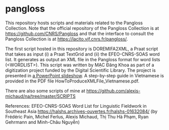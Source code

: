# pangloss
This repository hosts scripts and materials related to the Pangloss Collection. Note that the official repository of the Pangloss Collection is at https://github.com/CNRS/Pangloss and that the interface to consult the Pangloss Collection is at https://lacito.vjf.cnrs.fr/pangloss/.


The first script hosted in this repository is DOREMIFA2XML, a Praat script that takes as input (i) a Praat TextGrid and (ii) the EFEO-CNRS-SOAS word list. It generates as output an XML file in the Pangloss format for word lists (\<WORDLIST\>). This script was written by MẠC Đăng Khoa as part of a digitization project funded by the Digital Scientific Library. The project is presented in [a PowerPoint slideshow](https://www.dropbox.com/s/rak5i013tjbdrnr/DoReMiFa_XMLGenerator.pptx?dl=0). A step-by-step guide in Vietnamese is provided in the PDF file HowToProduceXMLFile_Vietnamese.pdf.

There are also some scripts of mine at https://github.com/alexis-michaud/na/tree/master/SCRIPTS

References: 
EFEO-CNRS-SOAS Word List for Linguistic Fieldwork in Southeast Asia https://halshs.archives-ouvertes.fr/halshs-01632084/ (by Frédéric Pain, Michel Ferlus, Alexis Michaud, Thị Thu Hà Phạm, Ryan Gehrmann and Minh-Châu Nguyễn)

